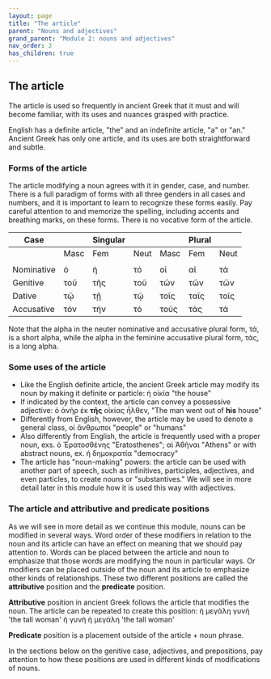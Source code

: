 ```yaml
---
layout: page
title: "The article"
parent: "Nouns and adjectives"
grand_parent: "Module 2: nouns and adjectives"
nav_order: 2
has_children: true
---
```



## The article 
The article is used so frequently in ancient Greek that it must and will become familiar, with its uses and nuances grasped with practice. 

English has a definite article, "the" and an indefinite article, "a" or "an." Ancient Greek has only one article, and its uses are both straightforward and subtle.

### Forms of the article
The article modifying a noun agrees with it in gender, case, and number. There is a full paradigm of forms with all three genders in all cases and numbers, and it is important to learn to recognize these forms easily. Pay careful attention to and memorize the spelling, including accents and breathing marks, on these forms. There is no vocative form of the article.

| Case  |    | Singular|    |     | Plural  |     |
| --- | --- | --- | --- | --- | --- | --- |
|    | Masc | Fem | Neut | Masc | Fem | Neut |
|  |  |  |  |  |  |  |
| Nominative | ὁ | ἡ | τό | οἱ | αἱ | τά |
| Genitive | τοῦ | τῆς | τοῦ | τῶν | τῶν | τῶν |
| Dative | τῷ | τῇ | τῷ | τοῖς | ταῖς | τοῖς |
| Accusative | τόν | τήν | τό | τούς | τάς | τά |

Note that the alpha in the neuter nominative and accusative plural form, τά, is a short alpha, while the alpha in the feminine accusative plural form, τάς, is a long alpha.  

### Some uses of the article

- Like the English definite article, the ancient Greek article may modify its noun by making it definite or particle: ἡ οἰκία "the house"
- If indicated by the context, the article can convey a possessive adjective: ὁ ἀνὴρ ἐκ **τῆς** οἰκίας ἦλθεν, "The man went out of **his** house" 
- Differently from English, however, the article may be used to denote a general class, οἱ ἄνθρωποι "people" or "humans" 
- Also differently from English, the article is frequently used with a proper noun, exs. ὁ Ἐρατοσθένης  "Eratosthenes"; αἱ Ἀθῆναι "Athens" or with abstract nouns, ex. ἡ δημοκρατία "democracy"
- The article has "noun-making" powers: the article can be used with another part of speech, such as infinitives, participles, adjectives, and even particles, to create nouns or "substantives." We will see in more detail later in this module how it is used this way with adjectives.

### The article and attributive and predicate positions

As we will see in more detail as we continue this module, nouns can be modified in several ways. Word order of these modifiers in relation to the noun and its article can have an effect on meaning that we should pay attention to. Words can be placed between the article and noun to emphasize that those words are modifying the noun in particular ways. Or modifiers can be placed outside of the noun and its article to emphasize other kinds of relationships. These two different positions are called the **attributive** position and the **predicate** position.

**Attributive** position in ancient Greek follows the article that modifies the noun. The article can be repeated to create this position:
ἡ μεγάλη γυνή  'the tall woman' 
ἡ γυνὴ ἡ μεγάλη  'the tall woman'

**Predicate** position is a placement outside of the article + noun phrase.

In the sections below on the genitive case, adjectives, and prepositions, pay attention to how these positions are used in different kinds of modifications of nouns.
